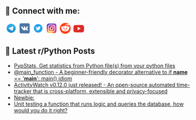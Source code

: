 ## 🔎 Connect with me:
[<img src="https://github.com/bullbesh/bullbesh/blob/main/images/Telegram.png" width="32" height="32" />](https://t.me/bullbesh)
[<img src="https://github.com/bullbesh/bullbesh/blob/main/images/VK.png" width="32" height="32" />](https://vk.com/bullbesh)
[<img src="https://github.com/bullbesh/bullbesh/blob/main/images/Twitter.png" width="32" height="32" />](https://twitter.com/bullbesh1)
[<img src="https://github.com/bullbesh/bullbesh/blob/main/images/Instagram.png" width="32" height="32" />](https://www.instagram.com/bullbesh)
[<img src="https://github.com/bullbesh/bullbesh/blob/main/images/Reddit.png" width="32" height="32" />](https://www.reddit.com/user/bullbesh)
[<img src="https://github.com/bullbesh/bullbesh/blob/main/images/YouTube.png" width="32" height="32" />](https://www.youtube.com/channel/UCtfjRs6uzgq5mfm8S06WTcg)

## 📕 Latest r/Python Posts
<!-- BLOG-POST-LIST:START -->
- [PypStats, Get statistics from Python file&lpar;s&rpar; from your python files](https://www.reddit.com/r/Python/comments/x2hwsz/pypstats_get_statistics_from_python_files_from/)
- [@main_function - A beginner-friendly decorator alternative to if __name__ == &#39;__main__&#39;: main&lpar;&rpar; idiom](https://www.reddit.com/r/Python/comments/x2hd7r/main_function_a_beginnerfriendly_decorator/)
- [ActivityWatch v0.12.0 just released! - An open-source automated time-tracker that is cross-platform, extensible and privacy-focused](https://www.reddit.com/r/Python/comments/x2fxmn/activitywatch_v0120_just_released_an_opensource/)
- [Newbie:](https://www.reddit.com/r/Python/comments/x2ffie/newbie/)
- [Unit testing a function that runs logic and queries the database, how would you do it right?](https://www.reddit.com/r/Python/comments/x2d52s/unit_testing_a_function_that_runs_logic_and/)
<!-- BLOG-POST-LIST:END -->
